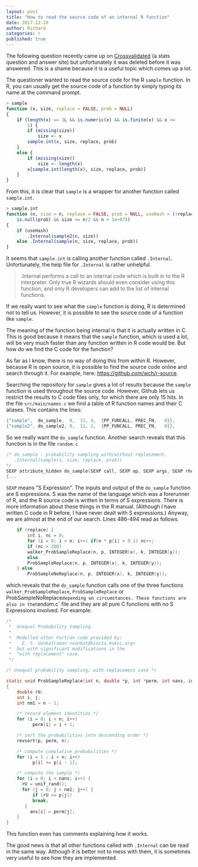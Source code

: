 ```yaml
---
layout: post
title: "How to read the source code of an internal R function"
date: 2017-12-28
author: Richard
categories: r
published: true
---
```

The following question recently came up on <a href="https://stats.stackexchange.com/">Crossvalidated</a> (a stats question and answer site) 
but unfortunately it was deleted before it was answered. This is a shame because it is a useful topic which comes up a lot.

The questioner wanted to read the source code for the R `sample` function. In R, you can usually get the source code of a function by 
simply typing its name at the command prompt.

```r
> sample
function (x, size, replace = FALSE, prob = NULL) 
{
    if (length(x) == 1L && is.numeric(x) && is.finite(x) && x >= 
        1) {
        if (missing(size)) 
            size <- x
        sample.int(x, size, replace, prob)
    }
    else {
        if (missing(size)) 
            size <- length(x)
        x[sample.int(length(x), size, replace, prob)]
    }
}
```
From this, it is clear that `sample` is a wrapper for another function called `sample.int`.

```r
> sample.int
function (n, size = n, replace = FALSE, prob = NULL, useHash = (!replace && 
    is.null(prob) && size <= n/2 && n > 1e+07)) 
{
    if (useHash) 
        .Internal(sample2(n, size))
    else .Internal(sample(n, size, replace, prob))
}
```

It seems that `sample.int` is calling another function called `.Internal`. Unfortunately, the help file for `.Internal` is rather 
unhelpful.

> .Internal performs a call to an internal code which is built in to the R interpreter.
> Only true R wizards should even consider using this function, and only R developers can add to the list of internal functions.

If we really want to see what the `sample` function is doing, R is determined not to tell us. However, it is possible to see the source
code of a function like `sample`. 

The meaning of the function being internal is that it is actually written in C. This is good because it means that the `sample` function,
which is used a lot, will be very much faster than any function written in R code would be. But how do we find the C code for the 
function?

As far as I know, there is no way of doing this from within R. However, because R is open source, it is possible to find the source code
online and search through it. For example, here: <a href="https://github.com/wch/r-source">https://github.com/wch/r-source</a>.

Searching the repository for `sample` gives a lot of results because the `sample` function is used throughout the source code. However, 
Github lets us restrict the results to C code files only, for which there are only 15 hits. In the file `src/main/names.c` we find a 
table of R function names and their C aliases. This contains the lines:

```c
{"sample",	do_sample,	0,	11,	4,	{PP_FUNCALL, PREC_FN,	0}},
{"sample2",	do_sample2,	0,	11,	2,	{PP_FUNCALL, PREC_FN,	0}},
```

So we really want the `do_sample` function. Another search reveals that this function is in the file `random.c`

```c
/* do_sample - probability sampling with/without replacement.
   .Internal(sample(n, size, replace, prob))
*/
SEXP attribute_hidden do_sample(SEXP call, SEXP op, SEXP args, SEXP rho)
{...
```

`SEXP` means "S Expression". The inputs and output of the `do_sample` function are S expressions. S was the name of the language which
was a forerunner of R, and the R source code is written in terms of S expressions. There is more information about these
things in the R manual. (Although I have written C code in R before, I have never dealt with S expressions.) Anyway, we are almost at the
end of our search. Lines 486-494 read as follows.

```c
	if (replace) {
	    int i, nc = 0;
	    for (i = 0; i < n; i++) if(n * p[i] > 0.1) nc++;
	    if (nc > 200)
		walker_ProbSampleReplace(n, p, INTEGER(x), k, INTEGER(y));
	    else
		ProbSampleReplace(n, p, INTEGER(x), k, INTEGER(y));
	} else
	    ProbSampleNoReplace(n, p, INTEGER(x), k, INTEGER(y));
```

which reveals that the `do_sample` function calls one of the three functions `walker_ProbSampleReplace`, `ProbSampleReplace` or
ProbSampleNoReplace` depending on circumstances. These functions are also in the `random.c` file and they are all pure C functions 
with no S Expressions involved. For example:

```c
/*
 *  Unequal Probability Sampling.
 *
 *  Modelled after Fortran code provided by:
 *    E. S. Venkatraman <venkat@biosta.mskcc.org>
 *  but with significant modifications in the
 *  "with replacement" case.
 */

/* Unequal probability sampling; with-replacement case */

static void ProbSampleReplace(int n, double *p, int *perm, int nans, int *ans)
{
    double rU;
    int i, j;
    int nm1 = n - 1;

    /* record element identities */
    for (i = 0; i < n; i++)
	      perm[i] = i + 1;

    /* sort the probabilities into descending order */
    revsort(p, perm, n);

    /* compute cumulative probabilities */
    for (i = 1 ; i < n; i++)
	      p[i] += p[i - 1];

    /* compute the sample */
    for (i = 0; i < nans; i++) {
      rU = unif_rand();
      for (j = 0; j < nm1; j++) {
          if (rU <= p[j])
          break;
       }
	     ans[i] = perm[j];
    }
}
```

This function even has comments explaining how it works.

The good news is that all other functions called with `.Internal` can be read in the same way. Although it is better not to mess with 
them, it is sometimes very useful to see how they are implemented. 
